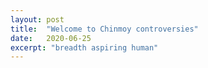 ```yaml
---
layout: post
title:  "Welcome to Chinmoy controversies"
date:   2020-06-25
excerpt: "breadth aspiring human"
---
```

